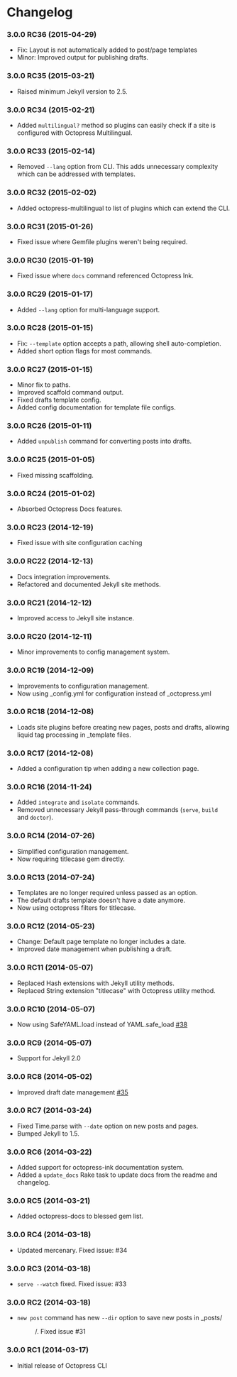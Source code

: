 # Changelog

### 3.0.0 RC36 (2015-04-29)

- Fix: Layout is not automatically added to post/page templates
- Minor: Improved output for publishing drafts. 

### 3.0.0 RC35 (2015-03-21)

- Raised minimum Jekyll version to 2.5.

### 3.0.0 RC34 (2015-02-21)

- Added `multilingual?` method so plugins can easily check if a site is configured with Octopress Multilingual.

### 3.0.0 RC33 (2015-02-14)

- Removed `--lang` option from CLI. This adds unnecessary complexity which can be addressed with templates.

### 3.0.0 RC32 (2015-02-02)

- Added octopress-multilingual to list of plugins which can extend the CLI.

### 3.0.0 RC31 (2015-01-26)

- Fixed issue where Gemfile plugins weren't being required.

### 3.0.0 RC30 (2015-01-19)

- Fixed issue where `docs` command referenced Octopress Ink.

### 3.0.0 RC29 (2015-01-17)

- Added `--lang` option for multi-language support.

### 3.0.0 RC28 (2015-01-15)

- Fix: `--template` option accepts a path, allowing shell auto-completion.
- Added short option flags for most commands.

### 3.0.0 RC27 (2015-01-15)

- Minor fix to paths.
- Improved scaffold command output.
- Fixed drafts template config.
- Added config documentation for template file configs.

### 3.0.0 RC26 (2015-01-11)

- Added `unpublish` command for converting posts into drafts.

### 3.0.0 RC25 (2015-01-05)

- Fixed missing scaffolding.

### 3.0.0 RC24 (2015-01-02)

- Absorbed Octopress Docs features.

### 3.0.0 RC23 (2014-12-19)

- Fixed issue with site configuration caching

### 3.0.0 RC22 (2014-12-13)

- Docs integration improvements.
- Refactored and documented Jekyll site methods.

### 3.0.0 RC21 (2014-12-12)

- Improved access to Jekyll site instance.

### 3.0.0 RC20 (2014-12-11)

- Minor improvements to config management system.

### 3.0.0 RC19 (2014-12-09)

- Improvements to configuration management.
- Now using _config.yml for configuration instead of _octopress.yml

### 3.0.0 RC18 (2014-12-08)

- Loads site plugins before creating new pages, posts and drafts, allowing liquid tag processing in _template files.

### 3.0.0 RC17 (2014-12-08)

- Added a configuration tip when adding a new collection page.

### 3.0.0 RC16 (2014-11-24)

- Added `integrate` and `isolate` commands.
- Removed unnecessary Jekyll pass-through commands (`serve`, `build` and `doctor`).

### 3.0.0 RC14 (2014-07-26)

- Simplified configuration management.
- Now requiring titlecase gem directly.

### 3.0.0 RC13 (2014-07-24)

- Templates are no longer required unless passed as an option.
- The default drafts template doesn't have a date anymore.
- Now using octopress filters for titlecase.

### 3.0.0 RC12 (2014-05-23)

- Change: Default page template no longer includes a date.
- Improved date management when publishing a draft.

### 3.0.0 RC11 (2014-05-07)

- Replaced Hash extensions with Jekyll utility methods.
- Replaced String extension "titlecase" with Octopress utility method.

### 3.0.0 RC10 (2014-05-07)

- Now using SafeYAML.load instead of YAML.safe_load [#38](https://github.com/octopress/octopress/issues/38)

### 3.0.0 RC9 (2014-05-07)

- Support for Jekyll 2.0

### 3.0.0 RC8 (2014-05-02)

- Improved draft date management [#35](https://github.com/octopress/octopress/issues/35)

### 3.0.0 RC7 (2014-03-24)

- Fixed Time.parse with `--date` option on new posts and pages.
- Bumped Jekyll to 1.5.

### 3.0.0 RC6 (2014-03-22)

- Added support for octopress-ink documentation system.
- Added a `update_docs` Rake task to update docs from the readme and changelog.

### 3.0.0 RC5 (2014-03-21)
- Added octopress-docs to blessed gem list.

### 3.0.0 RC4 (2014-03-18)
- Updated mercenary. Fixed issue: #34

### 3.0.0 RC3 (2014-03-18)
- `serve --watch` fixed. Fixed issue: #33

### 3.0.0 RC2 (2014-03-18)
- `new post` command has new `--dir` option to save new posts in _posts/<DIR>/. Fixed issue #31

### 3.0.0 RC1 (2014-03-17)
- Initial release of Octopress CLI

